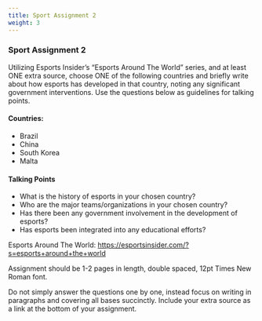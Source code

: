 ```yaml
---
title: Sport Assignment 2
weight: 3
---
```

<!--StartFragment-->

### Sport Assignment 2 

Utilizing Esports Insider’s “Esports Around The World” series, and at least ONE extra source, choose ONE of the following countries and briefly write about how esports has developed in that country, noting any significant government interventions. Use the questions below as guidelines for talking points.

#### Countries:

* B﻿razil
* C﻿hina
* S﻿outh Korea
* M﻿alta

#### Talking Points

* What is the history of esports in your chosen country?
* Who are the major teams/organizations in your chosen country?
* Has there been any government involvement in the development of esports?
* Has esports been integrated into any educational efforts?

Esports Around The World: <https://esportsinsider.com/?s=esports+around+the+world> 

Assignment should be 1-2 pages in length, double spaced, 12pt Times New Roman font. 

Do not simply answer the questions one by one, instead focus on writing in paragraphs and covering all bases succinctly. Include your extra source as a link at the bottom of your assignment. 

<!--EndFragment-->